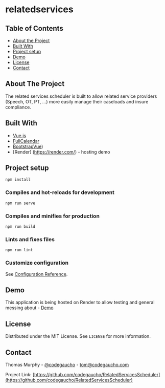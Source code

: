 <!-- PROJECT LOGO -->
# relatedservices


<!-- TABLE OF CONTENTS -->
## Table of Contents

* [About the Project](#about-the-project)
* [Built With](#built-with)
* [Project setup](#project-setup)
* [Demo](#demo)
* [License](#license)
* [Contact](#contact)

<!-- ABOUT THE PROJECT -->
## About The Project

The related services scheduler is built to allow related service providers (Speech, OT, PT, ...) more easily manage their 
caseloads and insure compliance.

<!-- BUILT WITH -->
## Built With
* [Vue.js](https://vuejs.org)
* [FullCalendar](https://fullcalendar.io)
* [BootstrapVue](https://bootstrap-vue.org/))
* [Render] (https://render.com/) - hosting demo

<!-- PROJECT SETUP -->
## Project setup
```
npm install
```

### Compiles and hot-reloads for development
```
npm run serve
```

### Compiles and minifies for production
```
npm run build
```

### Lints and fixes files
```
npm run lint
```

### Customize configuration
See [Configuration Reference](https://cli.vuejs.org/config/).

<!-- DEMO -->
## Demo
This application is being hosted on Render to allow testing and general messing about - [Demo](https://relatedservice.onrender.com/)

<!-- LICENSE -->
## License

Distributed under the MIT License. See `LICENSE` for more information.

<!-- CONTACT -->
## Contact

Thomas Murphy - [@codegaucho](https://twitter.com/codegaucho) - tom@codegaucho.com

Project Link: [https://github.com/codegaucho/RelatedServicesScheduler](https://github.com/codegaucho/RelatedServicesScheduler)

[product-screenshot]: images/screenshot.png